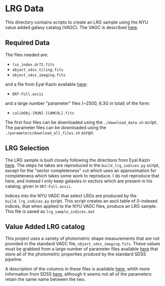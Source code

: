 # LRG Data

This directory contains scripts to create an LRG sample using the NYU value added galaxy catalog (VAGC).  The VAGC is described [here](http://sdss.physics.nyu.edu/vagc/).


## Required Data

The files needed are:

*   `lss_index.dr72.fits`
*   `object_sdss_tiling.fits`
*   `object_sdss_imaging.fits`

and a file from Eyal Kazin available [here](http://cosmo.nyu.edu/~eak306/SDSS-LRG.html):

*    `DR7-Full.ascii`

and a large number "parameter" files (~2500, 6.3G in total) of the form:

*    `calibObj-[RUN]-[CAMCOL].fits`

The first four files can be downloaded using the `./download_data.sh` script.  The parameter files can be downloaded using the `./parameters/download_all_files.sh` script.


## LRG Selection

The LRG sample is built closely following the directions from Eyal Kazin [here](http://cosmo.nyu.edu/~eak306/SDSS-LRG.html).  The steps he takes are reproduced in the `build_lrg_indices.py` script, except for the "sector completeness" cut which uses an approximation for completeness which takes some work to reproduce.  I do not reproduce that here, and instead I only keep galaxies in sectors which are present in his catalog, given in `DR7-Full.ascii`.    

Indices into the NYU VAGC that select LRGs are produced by the `build_lrg_indices.py` script.  This script creates an ascii table of 0-indexed indices, that when applied to the NYU VAGC files, produce an LRG sample.  This file is saved as `lrg_sample_indices.dat`


## Value Added LRG catalog

This project uses a variety of photometric shape measurements that are not provided in the standard VAGC file, `object_sdss_imaging.fits`.  These values must be grabbed from a large number of parameter files available [here](http://sdss.physics.nyu.edu/vagc-dr7/vagc2/sdss/parameters/) that store all of the photometric properties prodced by the standard SDSS pipeline.

A description of the columns in these files is available [here](http://photo.astro.princeton.edu), whith more information from SDSS [here](https://data.sdss.org/datamodel/files/BOSS_PHOTOOBJ/RERUN/RUN/CAMCOL/photoObj.html), although it seems not all of the parameters retain the same name between the two.  

  